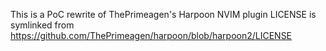 This is a PoC rewrite of ThePrimeagen's Harpoon NVIM plugin
LICENSE is symlinked from https://github.com/ThePrimeagen/harpoon/blob/harpoon2/LICENSE
